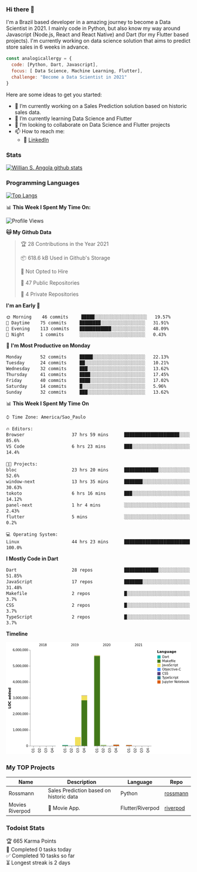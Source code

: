 ### Hi there 👋

I'm a Brazil based developer in a amazing journey to become a Data Scientist in 2021. I mainly code in Python, but also know my way around Javascript (Node.js, React and React Native) and Dart (for my Flutter based projects). I'm currently working on data science solution that aims to predict store sales in 6 weeks in advance.

```javascript
const analogicallergy = {
  code: [Python, Dart, Javascript],
  focus: [ Data Science, Machine Learning, Flutter],
  challenge: "Become a Data Scientist in 2021"
}
```

Here are some ideas to get you started:

- 🔭 I’m currently working on a Sales Prediction solution based on historic sales data.
- 🌱 I’m currently learning Data Science and Flutter
- 👯 I’m looking to collaborate on Data Science and Flutter projects
- 📫 How to reach me:
  - :office: [LinkedIn](https://www.linkedin.com/in/wsabsi/)

### Stats

[![Willian S. Angola github stats](https://github-readme-stats.vercel.app/api?username=analogicallergy&count_private=true&show_icons=true&theme=radical&hide_rank=false)](https://github.com/anuraghazra/github-readme-stats)

### Programming Languages

[![Top Langs](https://github-readme-stats.vercel.app/api/top-langs/?username=analogicallergy)](https://github.com/analogicallergy/github-readme-stats)

📊 **This Week I Spent My Time On:**

<!--START_SECTION:waka-->
![Profile Views](http://img.shields.io/badge/Profile%20Views-0-blue)

**🐱 My Github Data** 

> 🏆 28 Contributions in the Year 2021
 > 
> 📦 618.6 kB Used in Github's Storage 
 > 
> 🚫 Not Opted to Hire
 > 
> 📜 47 Public Repositories 
 > 
> 🔑 4 Private Repositories  
 > 
**I'm an Early 🐤** 

```text
🌞 Morning    46 commits     █████░░░░░░░░░░░░░░░░░░░░   19.57% 
🌆 Daytime    75 commits     ████████░░░░░░░░░░░░░░░░░   31.91% 
🌃 Evening    113 commits    ████████████░░░░░░░░░░░░░   48.09% 
🌙 Night      1 commits      ░░░░░░░░░░░░░░░░░░░░░░░░░   0.43%

```
📅 **I'm Most Productive on Monday** 

```text
Monday       52 commits     █████░░░░░░░░░░░░░░░░░░░░   22.13% 
Tuesday      24 commits     ██░░░░░░░░░░░░░░░░░░░░░░░   10.21% 
Wednesday    32 commits     ███░░░░░░░░░░░░░░░░░░░░░░   13.62% 
Thursday     41 commits     ████░░░░░░░░░░░░░░░░░░░░░   17.45% 
Friday       40 commits     ████░░░░░░░░░░░░░░░░░░░░░   17.02% 
Saturday     14 commits     █░░░░░░░░░░░░░░░░░░░░░░░░   5.96% 
Sunday       32 commits     ███░░░░░░░░░░░░░░░░░░░░░░   13.62%

```


📊 **This Week I Spent My Time On** 

```text
⌚︎ Time Zone: America/Sao_Paulo

🔥 Editors: 
Browser                  37 hrs 59 mins      █████████████████████░░░░   85.6% 
VS Code                  6 hrs 23 mins       ███░░░░░░░░░░░░░░░░░░░░░░   14.4%

🐱‍💻 Projects: 
bloc                     23 hrs 20 mins      █████████████░░░░░░░░░░░░   52.6% 
window-next              13 hrs 35 mins      ███████░░░░░░░░░░░░░░░░░░   30.63% 
tokoto                   6 hrs 16 mins       ███░░░░░░░░░░░░░░░░░░░░░░   14.12% 
panel-next               1 hr 4 mins         ░░░░░░░░░░░░░░░░░░░░░░░░░   2.43% 
flutter                  5 mins              ░░░░░░░░░░░░░░░░░░░░░░░░░   0.2%

💻 Operating System: 
Linux                    44 hrs 23 mins      █████████████████████████   100.0%

```

**I Mostly Code in Dart** 

```text
Dart                     28 repos            █████████████░░░░░░░░░░░░   51.85% 
JavaScript               17 repos            ███████░░░░░░░░░░░░░░░░░░   31.48% 
Makefile                 2 repos             █░░░░░░░░░░░░░░░░░░░░░░░░   3.7% 
CSS                      2 repos             █░░░░░░░░░░░░░░░░░░░░░░░░   3.7% 
TypeScript               2 repos             █░░░░░░░░░░░░░░░░░░░░░░░░   3.7%

```


**Timeline**

![Chart not found](https://raw.githubusercontent.com/AnalogicAllergy/AnalogicAllergy/main/charts/bar_graph.png) 


<!--END_SECTION:waka-->

### My TOP Projects

| Name            | Description                             | Language         | Repo                                                           |
| --------------- | --------------------------------------- | ---------------- | -------------------------------------------------------------- |
| Rossmann        | Sales Prediction based on historic data | Python           | [rossmann](https://github.com/AnalogicAllergy/data_science)    |
| Movies Riverpod | 🍕 Movie App.                           | Flutter/Riverpod | [riverpod](https://github.com/AnalogicAllergy/movies_riverpod) |

### Todoist Stats

<!-- TODO-IST:START -->
🏆  665 Karma Points           
🌸  Completed 0 tasks today           
✅  Completed 10 tasks so far           
⏳  Longest streak is 2 days
<!-- TODO-IST:END -->
